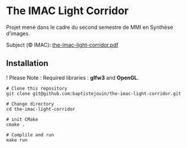 # The IMAC Light Corridor
Projet mené dans le cadre du second semestre de MMI en Synthèse  d’images.

Subject (&copy; IMAC): [the-imac-light-corridor.pdf](https://file.notion.so/f/s/6d451614-d17d-4623-928c-e29ab112fbe1/theLightCorridor.pdf?id=f624756d-05d5-4e50-96c4-f0b4fdf39c10&table=block&spaceId=0793971b-a0a4-4984-b5a3-9e928c01a68a&expirationTimestamp=1682335918341&signature=-BNOd68I_pwDwzgbSMrYA8k-LUHHjwMyce-nTl_P6DI&downloadName=theLightCorridor.pdf)

## Installation
! Please Note : Required libraries : **glfw3** and **OpenGL**.

```ssh
# Clone this repository
git clone git@github.com:baptistejouin/the-imac-light-corridor.git

# Change directory
cd the-imac-light-corridor

# init CMake
cmake .

# Complile and run
make run
```
